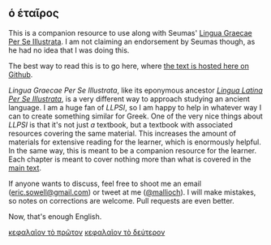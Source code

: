 ## ὁ ἑταῖρος

This is a companion resource to use along with Seumas' [Lingua Graecae Per Se Illustrata](https://github.com/seumasjeltzz/LinguaeGraecaePerSeIllustrata). I am not claiming an endorsement by Seumas though, as he had no idea that I was doing this.

The best way to read this is to go here, where [the text is hosted here on Github](https://mallioch.github.io/hetairos).

*Lingua Graecae Per Se Illustrata*, like its eponymous ancestor [*Lingua Latina Per Se Illustrata*](https://www.hackettpublishing.com/lingua-latina-per-se-illustrata-series), is a very different way to approach studying an ancient language. I am a huge fan of *LLPSI*, so I am happy to help in whatever way I can to create something similar for Greek. One of the very nice things about *LLPSI* is that it's not just *a* textbook, but a textbook with associated resources covering the same material. This increases the amount of materials for extensive reading for the learner, which is enormously helpful. In the same way, this is meant to be a companion resource for the learner. Each chapter is meant to cover nothing more than what is covered in the [main text](https://github.com/seumasjeltzz/LinguaeGraecaePerSeIllustrata).

If anyone wants to discuss, feel free to shoot me an email ([eric.sowell@gmail.com](mailto:eric.sowell@gmail.com)) or tweet at me ([@mallioch](https://twitter.com/mallioch)). I will make mistakes, so notes on corrections are welcome. Pull requests are even better.

Now, that's enough English.

[κεφαλαῖον τὸ πρῶτον](chapters/ch1)
[κεφαλαῖον τὸ δεύτερον](chapters/ch2)

